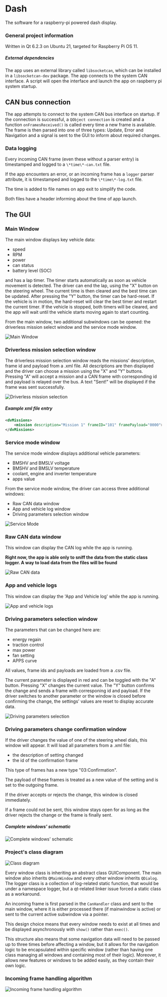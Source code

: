 # Dash

The software for a raspberry-pi powered dash display.

### General project information

Written in Qt 6.2.3 on Ubuntu 21, targeted for Raspberry Pi OS 11.

##### External dependencies

The app uses an external library called `libsocketcan`, which can be installed in a `libsocketcan-dev` package.
The app connects to the system CAN interface. A script will open the interface and launch the app on raspberry pi system startup.

## CAN bus connection

The app attempts to connect to the system CAN bus interface on startup. If the connection is successful, a `QObject connection` is created and a function `onFramesReceived()` is called every time a new frame is available. The frame is then parsed into one of three types: Update, Error and Navigation and a signal is sent to the GUI to inform about required changes. 

### Data logging

Every incoming CAN frame (even these without a parser entry) is timestamped and logged to a `\*time\*-can.txt` file. 

If the app encounters an error, or an incoming frame has a `logger` parser attribute, it is timestamped and logged to the `\*time\*-log.txt` file.

The time is added to file names on app exit to simplify the code.

Both files have a header informing about the time of app launch.

## The GUI

### Main Window

The main window displays key vehicle data:

- speed
- RPM
- power
- can status
- battery level (SOC)

and has a lap timer. The timer starts automatically as soon as vehicle movement is detected. The driver can end the lap, using the "X" button on the steering wheel. The current time is then cleared and the best time can be updated. After pressing the "Y" button, the timer can be hard-reset. If the vehicle is in motion, the hard-reset will clear the best timer and restart the current timer. If the vehicle is stopped, both timers will be cleared, and the app will wait until the vehicle starts moving again to start counting.

From the main window, two additional subwindows can be opened: the driverless mission select window and the service mode window.

![Main Window](https://i.ibb.co/T18HSnz/Screenshot-from-2022-02-14-14-29-39.png)

### Driverless mission selection window

The driverless mission selection window reads the missions' description, frame id and payload from a .xml file. All descriptions are then displayed and the driver can choose a mission using the "X" and "Y" buttons. Pressing "A" will accept a mission and a CAN frame with corresponding id and payload is relayed over the bus. A text "Sent!" will be displayed if the frame was sent successfully.

![Driverless mission selection](https://i.ibb.co/pW8ZNhq/Screenshot-from-2022-02-14-14-30-48.png)

##### Example xml file entry

```xml
<dvMissions>
    <mission description="Mission 1" frameID="101" framePayload="0000"></mission>
</dvMissions>
```

### Service mode window

The service mode window displays additional vehicle parameters:

- BMSHV and BMSLV voltage
- BMSHV and BMSLV temperature
- coolant, engine and inverter temperature
- apps value

From the service mode window, the driver can access three additional windows:

- Raw CAN data window
- App and vehicle log window
- Driving parameters selection window

![Service Mode](https://i.ibb.co/M9Fy0jH/Screenshot-from-2022-02-15-15-23-28.png)

### Raw CAN data window

This window can display the CAN log while the app is running.

**Right now, the app is able only to sniff the data from the static class logger. A way to load data from the files will be found**

![Raw CAN data](https://i.ibb.co/0X1P8kq/Screenshot-from-2022-02-16-16-20-33.png)

### App and vehicle logs

This window can display the 'App and Vehicle log' while the app is running.

![App and vehicle logs](https://i.ibb.co/8P1zmdb/Screenshot-from-2022-02-16-16-11-58.png)

### Driving parameters selection window

The parameters that can be changed here are:

- energy regain
- traction control
- max power
- fan setting
- APPS curve

All values, frame ids and payloads are loaded from a .csv file.

The current parameter is displayed in red and can be toggled with the "A" button. Pressing "X" changes the current value. The "Y" button confirms the change and sends a frame with corresponing id and payload. If the driver switches to another parameter or the window is closed before confirming the change, the settings' values are reset to display accurate data.

![Driving parameters selection](https://i.ibb.co/GCKG50j/Screenshot-from-2022-02-17-10-30-38.png)

### Driving parameters change confirmation window

If the driver changes the value of one of the steering wheel dials, this window will appear. It will load all parameters from a .xml file:
- the description of setting changed
- the id of the confirmation frame

This type of frames has a new type "03:Confirmation".

The payload of these frames is treated as a new value of the setting and is set to the outgoing frame.

If the driver accepts or rejects the change, this window is closed immediately.

If a frame could not be sent, this window stays open for as long as the driver rejects the change or the frame is finally sent.

##### Complete windows' schematic

![Complete windows' schematic](https://i.postimg.cc/3xMXQYy9/Windows-schematic.jpg)

### Project's class diagram

![Class diagram](https://i.ibb.co/ncWC3Zp/Screenshot-from-2022-02-22-10-28-02.png)

Every window class is inheriting an abstract class GUIComponent. The main window also inherits `QMainWindow` and every other window inherits `QDialog`. 
The logger class is a collection of log-related static function, that would be under a namespace logger, but a qt-related linker issue forced a static class as a workaround.

An incoming frame is first parsed in the `CanHandler` class and sent to the main window, where it is either processed there (if mainwindow is active) or sent to the current active subwindow via a pointer.

This design choice means that every window needs to exist at all times and be displayed asynchronously with `show()` rather than `exec()`.

This structure also means that some navigation data will need to be passed up to three times before affecting a window, but it allows for the navigation logic to be encapsulated within specific window (rather than having one class managing all windows and containing most of their logic). Moreover, it allows new features or windows to be added easily, as they contain their own logic.

### Incoming frame handling algorithm  
  
![Incoming frame handling algorithm](https://i.ibb.co/XX954xT/frame-algorithm.jpg)